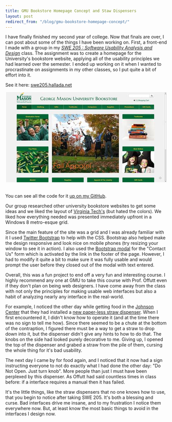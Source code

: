 ```yaml
---
title: GMU Bookstore Homepage Concept and Staw Dispensers
layout: post
redirect_from: "/blog/gmu-bookstore-homepage-concept/"
---
```


I have finally finished my second year of college. Now that finals are over, I
can post about some of the things I have been working on. First, a front-end I
made with a group in my [*SWE 205 : Software Usability Analysis and
Design*](http://www.cs.gmu.edu/~offutt/classes/205/) class. The assignment was
to create a homepage for the University's bookstore website, applying all of the
usability principles we had learned over the semester. I ended up working on it
when I wanted to procrastinate on assignments in my other classes, so I put
quite a bit of effort into it.
<!--excerpt-->

See it here: [swe205.hallada.net](http://swe205.hallada.net)
<div style="text-align: center">
    <a href="http://swe205.hallada.net" alt="See it in action">
        <img src="/img/blog/gmu_bookstore_preview.jpg">
    </a>
</div>
<br>

You can see all the code for it [up on my
GitHub](https://github.com/thallada/gmu-bookstore-concept).

Our group researched other university bookstore websites to get some ideas and
we liked the layout of [Virginia Tech's](http://www.bookstore.vt.edu/) (but
hated the colors). We liked how everything needed was presented immediately
upfront in a Windows 8 metro-esque grid.

Since the main feature of the site was a grid and I was already familiar with it
I used [Twitter Bootstrap](http://twitter.github.io/bootstrap/) to help with the
CSS. Bootstrap also helped make the design responsive and look nice on mobile
phones (try resizing your window to see it in action). I also used the
[Bootstrap modal](http://twitter.github.io/bootstrap/javascript.html#modals) for
the "Contact Us" form which is activated by the link in the footer of the page.
However, I had to modify it quite a bit to make sure it was fully usable and
would prompt the user before they closed out of the modal with text entered.

Overall, this was a fun project to end off a very fun and interesting course. I
highly recommend any one at GMU to take this course with Prof. Offutt even if
they don't plan on being web designers. I have come away from the class with not
only the principles for making usable web interfaces but also a habit of
analyzing nearly any interface in the real-world.

For example, I noticed the other day while getting food in the [Johnson
Center](http://jcweb.gmu.edu/) that they had installed a [new paper-less straw
dispenser](http://i.imgur.com/s9olzcg.jpg). When I first encountered it, I
didn't know how to operate it (and at the time there was no sign to tell me
how). Since there seemed to be a chute at the bottom of the contraption, I
figured there must be a way to get a straw to drop down into it, but the
dispenser didn't give any hints to how to do that. The knobs on the side had
looked purely decorative to me. Giving up, I opened the top of the dispenser and
grabed a straw from the pile of them, cursing the whole thing for it's bad
usability.

The next day I came by for food again, and I noticed that it now had a sign
instructing everyone to not do exactly what I had done the other day: "Do Not
Open. Just turn knob". More people than just I must have been perplexed by this
dispenser.  As Offutt had said countless times in class before: if a interface
requires a manual then it has failed.

It's the little things, like the straw dispensers that no one knows how to use,
that you begin to notice after taking SWE 205. It's both a blessing and curse.
Bad interfaces drive me insane, and to my frustration I notice them everywhere
now. But, at least know the most basic things to avoid in the interfaces I
design now.
